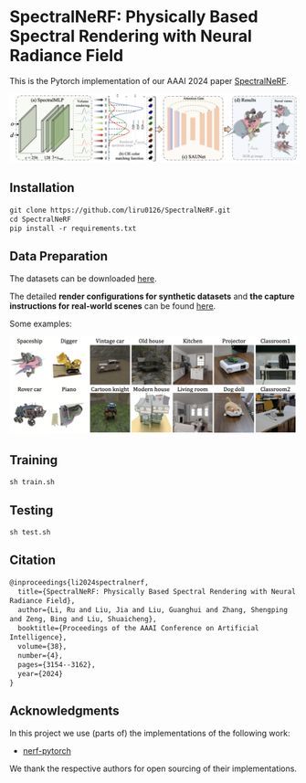 # SpectralNeRF: Physically Based Spectral Rendering with Neural Radiance Field
This is the Pytorch implementation of our AAAI 2024 paper [SpectralNeRF](https://arxiv.org/pdf/2312.08692.pdf).

![image](./figs/pipeline.png)

## Installation

```
git clone https://github.com/liru0126/SpectralNeRF.git
cd SpectralNeRF
pip install -r requirements.txt
```

## Data Preparation

The datasets can be downloaded [here](https://drive.google.com/drive/folders/1fAnWkynYJ_w7PrNfxreIRyK6fTHVNgEA?usp=drive_link).

The detailed **render configurations for synthetic datasets** and **the capture instructions for real-world scenes** can be found [here](./datasets/dataset.md).

Some examples:

![image](./figs/datasets.png)


## Training
``` 
sh train.sh
```

## Testing

```
sh test.sh
```


## Citation

```
@inproceedings{li2024spectralnerf,
  title={SpectralNeRF: Physically Based Spectral Rendering with Neural Radiance Field},
  author={Li, Ru and Liu, Jia and Liu, Guanghui and Zhang, Shengping and Zeng, Bing and Liu, Shuaicheng},
  booktitle={Proceedings of the AAAI Conference on Artificial Intelligence},
  volume={38},
  number={4},
  pages={3154--3162},
  year={2024}
}
```

## Acknowledgments

In this project we use (parts of) the implementations of the following work:

* [nerf-pytorch](https://github.com/yenchenlin/nerf-pytorch)

We thank the respective authors for open sourcing of their implementations.
